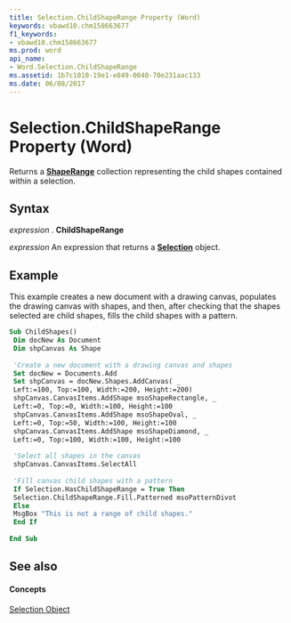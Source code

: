 ```yaml
---
title: Selection.ChildShapeRange Property (Word)
keywords: vbawd10.chm158663677
f1_keywords:
- vbawd10.chm158663677
ms.prod: word
api_name:
- Word.Selection.ChildShapeRange
ms.assetid: 1b7c1010-19e1-e849-0040-70e231aac133
ms.date: 06/08/2017
---
```



# Selection.ChildShapeRange Property (Word)

Returns a  **[ShapeRange](Word.shaperange.md)** collection representing the child shapes contained within a selection.


## Syntax

 _expression_ . **ChildShapeRange**

 _expression_ An expression that returns a **[Selection](Word.Selection.md)** object.


## Example

This example creates a new document with a drawing canvas, populates the drawing canvas with shapes, and then, after checking that the shapes selected are child shapes, fills the child shapes with a pattern.


```vb
Sub ChildShapes() 
 Dim docNew As Document 
 Dim shpCanvas As Shape 
 
 'Create a new document with a drawing canvas and shapes 
 Set docNew = Documents.Add 
 Set shpCanvas = docNew.Shapes.AddCanvas( _ 
 Left:=100, Top:=100, Width:=200, Height:=200) 
 shpCanvas.CanvasItems.AddShape msoShapeRectangle, _ 
 Left:=0, Top:=0, Width:=100, Height:=100 
 shpCanvas.CanvasItems.AddShape msoShapeOval, _ 
 Left:=0, Top:=50, Width:=100, Height:=100 
 shpCanvas.CanvasItems.AddShape msoShapeDiamond, _ 
 Left:=0, Top:=100, Width:=100, Height:=100 
 
 'Select all shapes in the canvas 
 shpCanvas.CanvasItems.SelectAll 
 
 'Fill canvas child shapes with a pattern 
 If Selection.HasChildShapeRange = True Then 
 Selection.ChildShapeRange.Fill.Patterned msoPatternDivot 
 Else 
 MsgBox "This is not a range of child shapes." 
 End If 
 
End Sub
```


## See also


#### Concepts


[Selection Object](Word.Selection.md)

